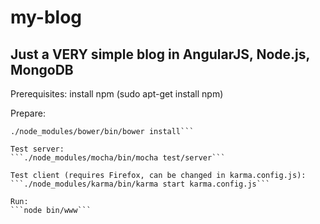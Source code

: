 my-blog
=======

## Just a VERY simple blog in AngularJS, Node.js, MongoDB

Prerequisites: install npm (sudo apt-get install npm)

Prepare:
```npm install
./node_modules/bower/bin/bower install```

Test server:
```./node_modules/mocha/bin/mocha test/server```

Test client (requires Firefox, can be changed in karma.config.js):
```./node_modules/karma/bin/karma start karma.config.js```

Run:
```node bin/www```

